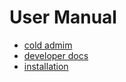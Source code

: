 
# User Manual

- [cold admim](cold_admin.1.md)
- [developer docs](docs/)
- [installation](INSTALL.md)

